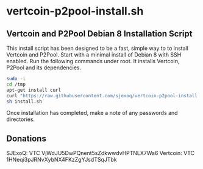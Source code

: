 # vertcoin-p2pool-install.sh
Vertcoin and P2Pool Debian 8 Installation Script
--------------------------------------

This install script has been designed to be a fast, simple way to to install Vertcoin and P2Pool. Start with a minimal install of Debian 8 with SSH enabled. Run the following commands under root. It installs Vertcoin, P2Pool and its dependencies.

```bash
sudo -i
cd /tmp
apt-get install curl
curl "https://raw.githubusercontent.com/sjexoq/vertcoin-p2pool-install.sh/master/install.sh" > install.sh
sh install.sh
```
Once installation has completed, make a note of any passwords and directories.

Donations
--------------------------------------
SJExoQ: VTC VjWdJU5DwPQnent5sZdkwwdvHPTNLX7Wa6
Vertcoin: VTC 1HNeqi3pJRNvXybNX4FKzZgYJsdTSqJTbk
